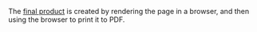 The [final product](final_product.pdf) is created by rendering the page in a browser, and then using the browser to print it to PDF.
